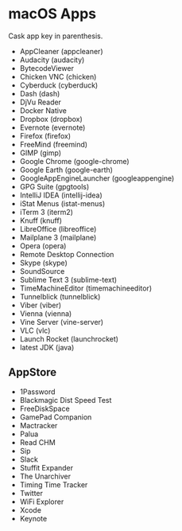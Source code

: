 # macOS Apps

Cask app key in parenthesis.

* AppCleaner (appcleaner)
* Audacity (audacity)
* BytecodeViewer
* Chicken VNC (chicken)
* Cyberduck (cyberduck)
* Dash (dash)
* DjVu Reader
* Docker Native
* Dropbox (dropbox)
* Evernote (evernote)
* Firefox (firefox)
* FreeMind (freemind)
* GIMP (gimp)
* Google Chrome (google-chrome)
* Google Earth (google-earth)
* GoogleAppEngineLauncher (googleappengine)
* GPG Suite (gpgtools)
* IntelliJ IDEA (intellij-idea)
* iStat Menus (istat-menus)
* iTerm 3 (iterm2)
* Knuff (knuff)
* LibreOffice (libreoffice)
* Mailplane 3 (mailplane)
* Opera (opera)
* Remote Desktop Connection
* Skype (skype)
* SoundSource
* Sublime Text 3 (sublime-text)
* TimeMachineEditor (timemachineeditor)
* Tunnelblick (tunnelblick)
* Viber (viber)
* Vienna (vienna)
* Vine Server (vine-server)
* VLC (vlc)
* Launch Rocket (launchrocket)
* latest JDK (java)

## AppStore

* 1Password
* Blackmagic Dist Speed Test
* FreeDiskSpace
* GamePad Companion
* Mactracker
* Palua
* Read CHM
* Sip
* Slack
* Stuffit Expander
* The Unarchiver
* Timing Time Tracker
* Twitter
* WiFi Explorer
* Xcode
* Keynote
